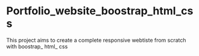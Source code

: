 # Portfolio_website_boostrap_html_css
This project aims to create a complete responsive webtiste from scratch with boostrap_ html_ css
